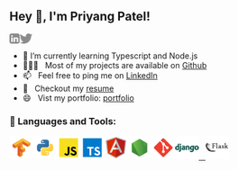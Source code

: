 ## Hey 👋, I'm Priyang Patel!
<a href='https://www.linkedin.com/in/priyang-patel-81658b199/'><img align='left' alt="linkedin" src="https://raw.githubusercontent.com/PRIYANG012/PRIYANG012/main/linkedin.svg" height='18px'/></a>
<a href='https://twitter.com/jharahul98/'><img align='left' alt="twitter" src="https://raw.githubusercontent.com/PRIYANG012/PRIYANG012/main/twitter.svg" height='18px'/></a>

<br>


<!-- - 🔭 I’m currently working on  -->
- 🌱 I’m currently learning Typescript and Node.js
- 👨🏻‍💻 &nbsp; Most of my projects are available on [Github](https://github.com/PRIYANG012?tab=repositories)
- 📫 &nbsp; Feel free to ping me on [LinkedIn](https://www.linkedin.com/in/priyang-patel-81658b199/)
- 📝 &nbsp; Checkout my [resume](https://drive.google.com/file/d/1cLTAlxPL5bPAbH-3VrAQjnK_F7Ze1QgL/view)
- 😄 &nbsp; Vist my portfolio: [portfolio](https://priyang-patel.web.app/)

### 🔨 Languages and Tools:

<a href="https://www.tensorflow.org" target="_blank"> <img align="left" src="https://raw.githubusercontent.com/PRIYANG012/PRIYANG012/main/tensorflow.svg" alt="tensorflow" height="42px"/> </a> 
<a href="https://www.python.org" target="_blank"><img align="left" alt="Python" height ="42px" src="https://raw.githubusercontent.com/PRIYANG012/PRIYANG012/main/python.svg"></a>
<a href="https://developer.mozilla.org/en-US/docs/Web/JavaScript" target="_blank"> <img align="left" alt="JavaScript" height ="42px"  src="https://raw.githubusercontent.com/PRIYANG012/PRIYANG012/main/javascript.svg"> </a>
<a href="https://www.typescriptlang.org/" target="_blank"><img align="left" alt="Typescirpt" height ="42px" src="https://raw.githubusercontent.com/PRIYANG012/PRIYANG012/main/typescript.svg"></a>
<a href="https://angular.io/" target="_blank"> <img align="left" alt="angular" height ="42px" src="https://raw.githubusercontent.com/PRIYANG012/PRIYANG012/main/icons8-angularjs.svg"></a>
<a href="https://nodejs.org" target="_blank"><img align="left" alt="Node.js" height ="42px" src="https://raw.githubusercontent.com/PRIYANG012/PRIYANG012/main/node.svg"></a>
<a href="https://git-scm.com/" target="_blank"> <img src="https://raw.githubusercontent.com/PRIYANG012/PRIYANG012/main/git-scm.svg" align="left" alt="git" height='42px'/> </a>
<a href="https://www.djangoproject.com/" target="_blank"> <img src="https://raw.githubusercontent.com/PRIYANG012/PRIYANG012/main/icons8-django.svg" alt="django" height='42px'/> </a>
<a href="https://flask.palletsprojects.com/en/2.0.x/" target="_blank"> &nbsp;&nbsp;<img src="https://raw.githubusercontent.com/PRIYANG012/PRIYANG012/main/icons8-flask.svg" alt="flask" height='42px'/> </a>
<br>

